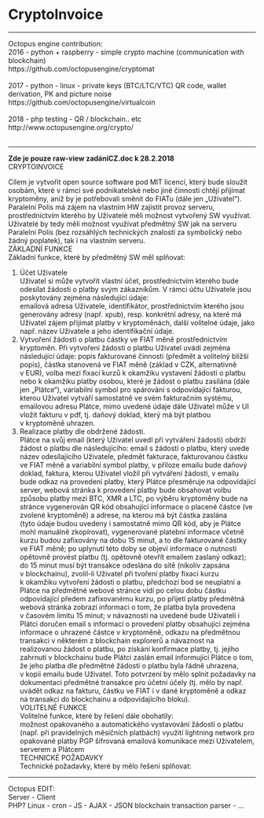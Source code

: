 # CryptoInvoice





<hr />
Octopus engine contribution:<br />
2016 - python + raspberry - simple crypto machine (communication with blockchain)<br />
https://github.com/octopusengine/cryptomat<br />
<br />
2017 - python - linux - private keys (BTC/LTC/VTC) QR code, wallet derivation, PK and picture noise<br />
https://github.com/octopusengine/virtualcoin<br />
<br />
2018 - php testing - QR / blockchain.. etc<br />
http://www.octopusengine.org/crypto/<br />
<br />

<hr />
<b>Zde je pouze raw-view zadáníCZ.doc k 28.2.2018</b><br />
CRYPTOINVOICE<br />

Cílem je vytvořit open source software pod MIT licencí, který bude sloužit osobám, které v rámci své podnikatelské nebo jiné činnosti chtějí přijímat kryptoměny, aniž by je potřebovali směnit do FIATu (dále jen „Uživatel“).
Paralelní Polis má zájem na vlastním HW zajistit provoz serveru, prostřednictvím kterého by Uživatelé měli možnost vytvořený SW využívat. Uživatelé by tedy měli možnost využívat předmětný SW jak na serveru Paralelní Polis (bez rozsáhlých technických znalostí za symbolický nebo žádný poplatek), tak i na vlastním serveru.<br />
ZÁKLADNÍ FUNKCE<br />
Základní funkce, které by předmětný SW měl splňovat:<br />
1) Účet Uživatele<br />
Uživatel si může vytvořit vlastní účet, prostřednictvím kterého bude odesílat žádosti o platby svým zákazníkům. V rámci účtu Uživatele jsou poskytovány zejména následující údaje:<br />
emailová adresa Uživatele,
identifikátor, prostřednictvím kterého jsou generovány adresy (např. xpub), resp. konkrétní adresy, na které má Uživatel zájem přijímat platby v kryptoměnách,
další volitelné údaje, jako např. název Uživatele a jeho identifikační údaje.<br />
2) Vytvoření žádosti o platbu částky ve FIAT měně prostřednictvím kryptoměn.
Při vytvoření žádosti o platbu Uživatel uvádí zejména následující údaje:
popis fakturované činnosti (předmět a volitelný bližší popis),
částka stanovená ve FIAT měně (základ v CZK, alternativně v EUR),
volba mezi fixací kurzů k okamžiku vystavení žádosti o platbu nebo k okamžiku platby osobou, které je žádost o platbu zasílána (dále jen „Plátce“),
variabilní symbol pro spárování s odpovídající fakturou, kterou Uživatel vytváří samostatně ve svém fakturačním systému,
emailovou adresu Plátce,
mimo uvedené údaje dále Uživatel může v UI vložit fakturu v pdf, tj. daňový doklad, který má být platbou v kryptoměně uhrazen.<br />
3) Realizace platby dle obdržené žádosti.<br />
Plátce na svůj email (který Uživatel uvedl při vytváření žádosti) obdrží žádost o platbu dle následujícího:
email s žádostí o platbu, který uvede název odesílajícího Uživatele, předmět fakturace, fakturovanou částku ve FIAT měně a variabilní symbol platby,
v příloze emailu bude daňový doklad, faktura, kterou Uživatel vložil při vytváření žádosti,
v emailu bude odkaz na provedení platby, který Plátce přesměruje na odpovídající server,
webová stránka k provedení platby bude obsahovat volbu způsobu platby mezi BTC, XMR a LTC,
po výběru kryptoměny bude na stránce vygenerován QR kód obsahující informace o placené částce (ve zvolené kryptoměně) a adrese, na kterou má být částka zaslána (tyto údaje budou uvedeny i samostatně mimo QR kód, aby je Plátce mohl manuálně zkopírovat),
vygenerované platební informace včetně kurzu budou zafixovány na dobu 15 minut, a to dle fakturované částky ve FIAT měně; po uplynutí této doby se objeví informace o nutnosti opětovně provést platbu (tj. opětovně otevřít emailem zaslaný odkaz); do 15 minut musí být transakce odeslána do sítě (nikoliv zapsána v blockchainu),
zvolil-li Uživatel při tvoření platby fixaci kurzu k okamžiku vytvoření žádosti o platbu, předchozí bod se neuplatní a Plátce na předmětné webové stránce vidí po celou dobu částku odpovídající předem zafixovanému kurzu,
po přijetí platby předmětná webová stránka zobrazí informaci o tom, že platba byla provedena v časovém limitu 15 minut; v návaznosti na uvedené bude Uživateli i Plátci doručen email s informací o provedení platby obsahující zejména informace o uhrazené částce v kryptoměně, odkazu na předmětnou transakci v některém z blockchain explorerů a návaznost na realizovanou žádost o platbu,
po získání konfirmace platby, tj. jejího zahrnutí v blockchainu bude Plátci zaslán email informující Plátce o tom, že jeho platba dle předmětné žádosti o platbu byla řádně uhrazena, v kopii emailu bude Uživatel. Toto potvrzení by mělo splnit požadavky na dokumentaci předmětné transakce pro účetní účely (tj. mělo by např. uvádět odkaz na fakturu, částku ve FIAT i v dané kryptoměně a odkaz na transakci do blockchainu a odpovídajícího bloku).<br />
VOLITELNÉ FUNKCE<br />
Volitelné funkce, které by řešení dále obohatily:<br />
možnost opakovaného a automatického vystavování žádostí o platbu (např. při pravidelných měsíčních platbách)
využití lightning network pro opakované platby
PGP šifrovaná emailová komunikace mezi Uživatelem, serverem a Plátcem<br />
TECHNICKÉ POŽADAVKY<br />
Technické požadavky, které by mělo řešení splňovat:<br />
<hr />
Octopus EDIT:<br />
Server - Client<br />
PHP? Linux - cron - JS - AJAX - JSON blockchain transaction parser - ...






